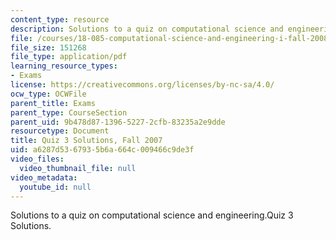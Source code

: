 ```yaml
---
content_type: resource
description: Solutions to a quiz on computational science and engineering.Quiz 3 Solutions.
file: /courses/18-085-computational-science-and-engineering-i-fall-2008/a6287d5367935b6a664c009466c9de3f_quiz3solutions.pdf
file_size: 151268
file_type: application/pdf
learning_resource_types:
- Exams
license: https://creativecommons.org/licenses/by-nc-sa/4.0/
ocw_type: OCWFile
parent_title: Exams
parent_type: CourseSection
parent_uid: 9b478d87-1396-5227-2cfb-83235a2e9dde
resourcetype: Document
title: Quiz 3 Solutions, Fall 2007
uid: a6287d53-6793-5b6a-664c-009466c9de3f
video_files:
  video_thumbnail_file: null
video_metadata:
  youtube_id: null
---
```

Solutions to a quiz on computational science and engineering.Quiz 3 Solutions.